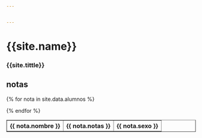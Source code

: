 ```yaml
---


---
```

# {{site.name}}
### {{site.tittle}}  


## notas

<table border="1">
{% for nota in site.data.alumnos %}
<tr>
   <th>{{ nota.nombre }}</th>
   <th>{{ nota.notas }}</th>
   <th>{{ nota.sexo }}</th>
</tr>

{% endfor %}
</table>